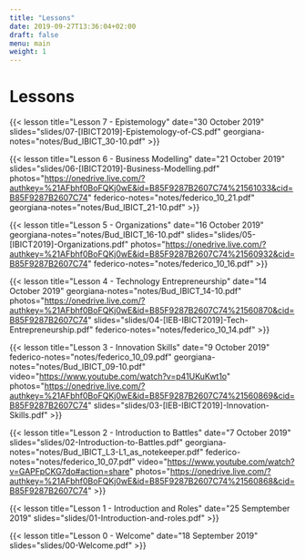 ```yaml
---
title: "Lessons"
date: 2019-09-27T13:36:04+02:00
draft: false
menu: main
weight: 1
---
```


# Lessons


{{< lesson
	title="Lesson 7 - Epistemology"
	date="30 October 2019"
	slides="slides/07-[IBICT2019]-Epistemology-of-CS.pdf"
	georgiana-notes="notes/Bud_IBICT_30-10.pdf"
	>}}

{{< lesson 
	title="Lesson 6 - Business Modelling"
	date="21 October 2019"
	slides="slides/06-[IBICT2019]-Business-Modelling.pdf"
	photos="https://onedrive.live.com/?authkey=%21AFbhf0BoFQKj0wE&id=B85F9287B2607C74%21561033&cid=B85F9287B2607C74"
	federico-notes="notes/federico_10_21.pdf"
	georgiana-notes="notes/Bud_IBICT_21-10.pdf"
	>}}

{{< lesson 
	title="Lesson 5 - Organizations"
	date="16 October 2019"
	georgiana-notes="notes/Bud_IBICT_16-10.pdf"
	slides="slides/05-[IBICT2019]-Organizations.pdf"
	photos="https://onedrive.live.com/?authkey=%21AFbhf0BoFQKj0wE&id=B85F9287B2607C74%21560932&cid=B85F9287B2607C74"
	federico-notes="notes/federico_10_16.pdf"
	>}}

{{< lesson 
	title="Lesson 4 - Technology Entrepreneurship"
	date="14 October 2019"
	georgiana-notes="notes/Bud_IBICT_14-10.pdf"
	photos="https://onedrive.live.com/?authkey=%21AFbhf0BoFQKj0wE&id=B85F9287B2607C74%21560870&cid=B85F9287B2607C74"
	slides="slides/04-[IEB-IBICT2019]-Tech-Entrepreneurship.pdf"
	federico-notes="notes/federico_10_14.pdf"
	>}}

{{< lesson 
	title="Lesson 3 - Innovation Skills"
	date="9 October 2019"
	federico-notes="notes/federico_10_09.pdf"
	georgiana-notes="notes/Bud_IBICT_09-10.pdf"
	video="https://www.youtube.com/watch?v=p41UKuKwt1o"
	photos="https://onedrive.live.com/?authkey=%21AFbhf0BoFQKj0wE&id=B85F9287B2607C74%21560869&cid=B85F9287B2607C74"
	slides="slides/03-[IEB-IBICT2019]-Innovation-Skills.pdf"
	>}}

{{< lesson 
	title="Lesson 2 - Introduction to Battles"
	date="7 October 2019"
	slides="slides/02-Introduction-to-Battles.pdf"
	georgiana-notes="notes/Bud_IBICT_L3-L1_as_notekeeper.pdf"
	federico-notes="notes/federico_10_07.pdf"
	video="https://www.youtube.com/watch?v=GAPFpCKG7do#action=share"
	photos="https://onedrive.live.com/?authkey=%21AFbhf0BoFQKj0wE&id=B85F9287B2607C74%21560868&cid=B85F9287B2607C74"
	>}}

{{< lesson 
	title="Lesson 1 - Introduction and Roles"
	date="25 Semptember 2019"
	slides="slides/01-Introduction-and-roles.pdf" >}}

{{< lesson 
	title="Lesson 0 - Welcome"
	date="18 September 2019"
	slides="slides/00-Welcome.pdf" >}}